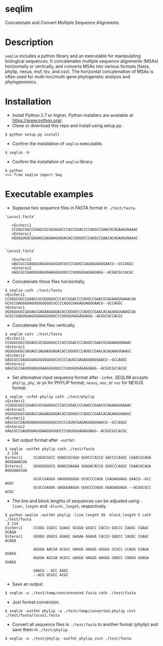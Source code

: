 # seqlim
Concatenate and Convert Multiple Sequence Alignments

# Description
`seqlim` includes a python library and an executable for manipulating biological sequences. It concatenates multiple sequence alignments (MSAs) horizontally or vertically, and converts MSAs into various formats (fasta, phylip, nexus, msf, tsv, and csv). The horizontal concatenation of MSAs is often used for multi-loci/multi-gene phylogenetic analysis and phylogenomics.
 
# Installation

* Install Python 2.7 or higher, Python installers are available at https://www.python.org/.
* Clone or download this repo and install using setup.py.

```
$ python setup.py install
```

* Confirm the installation of `seqlim` executable.
```
$ seqlim -h
```

* Confirm the installation of `seqlim` library.

```
$ python
>>> from seqlim import Seq
```


# Executable examples

* Suppose two sequence files in FASTA format in `./test/fasta`.
 
 ```
`Locus1.fasta`

    >Escheri1
    CCUGGCGGCCGUAGCGCGGUGGUCCCACCUGACCCCAUGCCGAACUCAGAAGUGAAAC
    >Enteroc1
    UGUGGUGGCGAUAGCGAGAAGGAUACACCUGUUCCCAUGCCGAACACAGAAGUUAAGC
 
 
`Locus2.fasta`

    >Escheri2
    UAGCGCCGAUGGUAGUGUGGGGUCUCCCCAUGCGAGAGUAGGGAACU--GCCAGGC
    >Enteroc2
    UAGCGCCGAUUGUAGUGAAGGGUUUCCCUUUGUGAGAGUAGG--ACGUCGCCACGC
 ```

* Concatenate these files horizontally.

```
$ seqlim cath ./test/fasta
>Escheri1
CCUGGCGGCCGUAGCGCGGUGGUCCCACCUGACCCCAUGCCGAACUCAGAAGUGAAACUA
GCGCCGAUGGUAGUGUGGGGUCUCCCCAUGCGAGAGUAGGGAACU--GCCAGGC
>Enteroc1
UGUGGUGGCGAUAGCGAGAAGGAUACACCUGUUCCCAUGCCGAACACAGAAGUUAAGCUA
GCGCCGAUUGUAGUGAAGGGUUUCCCUUUGUGAGAGUAGG--ACGUCGCCACGC
``` 

* Concatenate the files vertically.

```
$ seqlim catv ./test/fasta
>Escheri1
CCUGGCGGCCGUAGCGCGGUGGUCCCACCUGACCCCAUGCCGAACUCAGAAGUGAAAC
>Enteroc1
UGUGGUGGCGAUAGCGAGAAGGAUACACCUGUUCCCAUGCCGAACACAGAAGUUAAGC
>Escheri2
UAGCGCCGAUGGUAGUGUGGGGUCUCCCCAUGCGAGAGUAGGGAACU--GCCAGGC
>Enteroc2
UAGCGCCGAUUGUAGUGAAGGGUUUCCCUUUGUGAGAGUAGG--ACGUCGCCACGC
``` 

* Set alternative input sequence format after `-infmt`. SEQLIM accepts `phylip`, `phy`, or `ph` for PHYLIP format; `nexus`, `nex`, or `nxs` for NEXUS format.

```
$ seqlim -infmt phylip cath ./test/phylip
>Escheri1
CCUGGCGGCCGUAGCGCGGUGGUCCCACCUGACCCCAUGCCGAACUCAGAAGUGAAAC
>Enteroc1
UGUGGUGGCGAUAGCGAGAAGGAUACACCUGUUCCCAUGCCGAACACAGAAGUUAAGC
>Escheri2
UAGCGCCGAUGGUAGUGUGGGGUCUCCCCAUGCGAGAGUAGGGAACU--GCCAGGC
>Enteroc2
UAGCGCCGAUUGUAGUGAAGGGUUUCCCUUUGUGAGAGUAGG--ACGUCGCCACGC
``` 
 
* Set output format after `-outfmt`.
``` 
$ seqlim -outfmt phylip cath ./test/fasta
 2 114
Escheri1     CCUGGCGGCC GUAGCGCGGU GGUCCCACCU GACCCCAUGC CGAACUCAGA AGUGAAACUA
Enteroc1     UGUGGUGGCG AUAGCGAGAA GGAUACACCU GUUCCCAUGC CGAACACAGA AGUUAAGCUA

             GCGCCGAUGG UAGUGUGGGG UCUCCCCAUG CGAGAGUAGG GAACU--GCC AGGC
             GCGCCGAUUG UAGUGAAGGG UUUCCCUUUG UGAGAGUAGG --ACGUCGCC ACGC
```
 
* The line and block lengths of sequences can be adjusted using `-line\_length` and `-block\_length`, respectively.
```
$ python seqlim -outfmt phylip -line_length 50 -block_length 5 cath ./test/fasta
 2 114
Escheri1     CCUGG CGGCC GUAGC GCGGU GGUCC CACCU GACCC CAUGC CGAAC UCAGA
Enteroc1     UGUGG UGGCG AUAGC GAGAA GGAUA CACCU GUUCC CAUGC CGAAC ACAGA

             AGUGA AACUA GCGCC GAUGG UAGUG UGGGG UCUCC CCAUG CGAGA GUAGG
             AGUUA AGCUA GCGCC GAUUG UAGUG AAGGG UUUCC CUUUG UGAGA GUAGG

             GAACU --GCC AGGC
             --ACG UCGCC ACGC
```

* Save an output.
``` 
$ seqlim -o ./test/temp/concatenated.fasta cath ./test/fasta
```
 
* Just format conversion.
```
$ seqlim -outfmt phylip -o ./test/temp/converted.phylip cnvt ./test/fasta/locus1.fasta
``` 
 
* Convert all sequence files in `./test/fasta` to another format (phylip) and save them in `./test/phylip`.
```
$ seqlim -o ./test/phylip -outfmt phylip cnvt ./test/fasta
``` 
 
